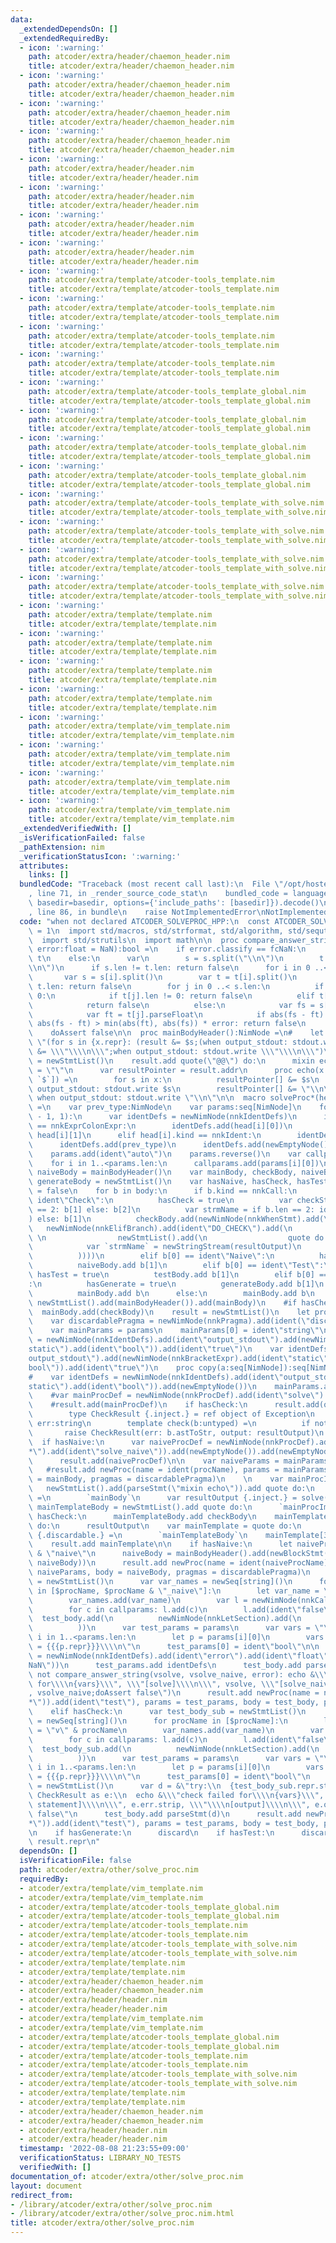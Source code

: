 ```yaml
---
data:
  _extendedDependsOn: []
  _extendedRequiredBy:
  - icon: ':warning:'
    path: atcoder/extra/header/chaemon_header.nim
    title: atcoder/extra/header/chaemon_header.nim
  - icon: ':warning:'
    path: atcoder/extra/header/chaemon_header.nim
    title: atcoder/extra/header/chaemon_header.nim
  - icon: ':warning:'
    path: atcoder/extra/header/chaemon_header.nim
    title: atcoder/extra/header/chaemon_header.nim
  - icon: ':warning:'
    path: atcoder/extra/header/chaemon_header.nim
    title: atcoder/extra/header/chaemon_header.nim
  - icon: ':warning:'
    path: atcoder/extra/header/header.nim
    title: atcoder/extra/header/header.nim
  - icon: ':warning:'
    path: atcoder/extra/header/header.nim
    title: atcoder/extra/header/header.nim
  - icon: ':warning:'
    path: atcoder/extra/header/header.nim
    title: atcoder/extra/header/header.nim
  - icon: ':warning:'
    path: atcoder/extra/header/header.nim
    title: atcoder/extra/header/header.nim
  - icon: ':warning:'
    path: atcoder/extra/template/atcoder-tools_template.nim
    title: atcoder/extra/template/atcoder-tools_template.nim
  - icon: ':warning:'
    path: atcoder/extra/template/atcoder-tools_template.nim
    title: atcoder/extra/template/atcoder-tools_template.nim
  - icon: ':warning:'
    path: atcoder/extra/template/atcoder-tools_template.nim
    title: atcoder/extra/template/atcoder-tools_template.nim
  - icon: ':warning:'
    path: atcoder/extra/template/atcoder-tools_template.nim
    title: atcoder/extra/template/atcoder-tools_template.nim
  - icon: ':warning:'
    path: atcoder/extra/template/atcoder-tools_template_global.nim
    title: atcoder/extra/template/atcoder-tools_template_global.nim
  - icon: ':warning:'
    path: atcoder/extra/template/atcoder-tools_template_global.nim
    title: atcoder/extra/template/atcoder-tools_template_global.nim
  - icon: ':warning:'
    path: atcoder/extra/template/atcoder-tools_template_global.nim
    title: atcoder/extra/template/atcoder-tools_template_global.nim
  - icon: ':warning:'
    path: atcoder/extra/template/atcoder-tools_template_global.nim
    title: atcoder/extra/template/atcoder-tools_template_global.nim
  - icon: ':warning:'
    path: atcoder/extra/template/atcoder-tools_template_with_solve.nim
    title: atcoder/extra/template/atcoder-tools_template_with_solve.nim
  - icon: ':warning:'
    path: atcoder/extra/template/atcoder-tools_template_with_solve.nim
    title: atcoder/extra/template/atcoder-tools_template_with_solve.nim
  - icon: ':warning:'
    path: atcoder/extra/template/atcoder-tools_template_with_solve.nim
    title: atcoder/extra/template/atcoder-tools_template_with_solve.nim
  - icon: ':warning:'
    path: atcoder/extra/template/atcoder-tools_template_with_solve.nim
    title: atcoder/extra/template/atcoder-tools_template_with_solve.nim
  - icon: ':warning:'
    path: atcoder/extra/template/template.nim
    title: atcoder/extra/template/template.nim
  - icon: ':warning:'
    path: atcoder/extra/template/template.nim
    title: atcoder/extra/template/template.nim
  - icon: ':warning:'
    path: atcoder/extra/template/template.nim
    title: atcoder/extra/template/template.nim
  - icon: ':warning:'
    path: atcoder/extra/template/template.nim
    title: atcoder/extra/template/template.nim
  - icon: ':warning:'
    path: atcoder/extra/template/vim_template.nim
    title: atcoder/extra/template/vim_template.nim
  - icon: ':warning:'
    path: atcoder/extra/template/vim_template.nim
    title: atcoder/extra/template/vim_template.nim
  - icon: ':warning:'
    path: atcoder/extra/template/vim_template.nim
    title: atcoder/extra/template/vim_template.nim
  - icon: ':warning:'
    path: atcoder/extra/template/vim_template.nim
    title: atcoder/extra/template/vim_template.nim
  _extendedVerifiedWith: []
  _isVerificationFailed: false
  _pathExtension: nim
  _verificationStatusIcon: ':warning:'
  attributes:
    links: []
  bundledCode: "Traceback (most recent call last):\n  File \"/opt/hostedtoolcache/Python/3.10.6/x64/lib/python3.10/site-packages/onlinejudge_verify/documentation/build.py\"\
    , line 71, in _render_source_code_stat\n    bundled_code = language.bundle(stat.path,\
    \ basedir=basedir, options={'include_paths': [basedir]}).decode()\n  File \"/opt/hostedtoolcache/Python/3.10.6/x64/lib/python3.10/site-packages/onlinejudge_verify/languages/nim.py\"\
    , line 86, in bundle\n    raise NotImplementedError\nNotImplementedError\n"
  code: "when not declared ATCODER_SOLVEPROC_HPP:\n  const ATCODER_SOLVEPROC_HPP*\
    \ = 1\n  import std/macros, std/strformat, std/algorithm, std/sequtils, std/streams\n\
    \  import std/strutils\n  import math\n\n  proc compare_answer_string*(s, t:string,\
    \ error:float = NaN):bool =\n    if error.classify == fcNaN:\n      return s ==\
    \ t\n    else:\n      var\n        s = s.split(\"\\n\")\n        t = t.split(\"\
    \\n\")\n      if s.len != t.len: return false\n      for i in 0 ..< s.len:\n \
    \       var s = s[i].split()\n        var t = t[i].split()\n        if s.len !=\
    \ t.len: return false\n        for j in 0 ..< s.len:\n          if s[j].len ==\
    \ 0:\n            if t[j].len != 0: return false\n          elif t[j].len == 0:\n\
    \            return false\n          else:\n            var fs = s[j].parseFloat\n\
    \            var ft = t[j].parseFloat\n            if abs(fs - ft) > error and\
    \ abs(fs - ft) > min(abs(ft), abs(fs)) * error: return false\n      return true\n\
    \    doAssert false\n\n  proc mainBodyHeader():NimNode =\n#    let macro_def =\
    \ \"(for s in {x.repr}: (result &= $s;(when output_stdout: stdout.write $s)));(result\
    \ &= \\\"\\\\n\\\";when output_stdout: stdout.write \\\"\\\\n\\\")\"\n    result\
    \ = newStmtList()\n    result.add quote(\"@@\") do:\n      mixin echo\n      result\
    \ = \"\"\n      var resultPointer = result.addr\n      proc echo(x:varargs[string,\
    \ `$`]) =\n        for s in x:\n          resultPointer[] &= $s\n          when\
    \ output_stdout: stdout.write $s\n        resultPointer[] &= \"\\n\"\n       \
    \ when output_stdout: stdout.write \"\\n\"\n\n  macro solveProc*(head, body:untyped):untyped\
    \ =\n    var prev_type:NimNode\n    var params:seq[NimNode]\n    for i in countdown(head.len\
    \ - 1, 1):\n      var identDefs = newNimNode(nnkIdentDefs)\n      if head[i].kind\
    \ == nnkExprColonExpr:\n        identDefs.add(head[i][0])\n        prev_type =\
    \ head[i][1]\n      elif head[i].kind == nnkIdent:\n        identDefs.add(head[i])\n\
    \      identDefs.add(prev_type)\n      identDefs.add(newEmptyNode())\n      params.add(identDefs)\n\
    \    params.add(ident\"auto\")\n    params.reverse()\n    var callparams:seq[NimNode]\n\
    \    for i in 1..<params.len:\n      callparams.add(params[i][0])\n#    var mainBody,\
    \ naiveBody = mainBodyHeader()\n    var mainBody, checkBody, naiveBody, testBody,\
    \ generateBody = newStmtList()\n    var hasNaive, hasCheck, hasTest, hasGenerate\
    \ = false\n    for b in body:\n      if b.kind == nnkCall:\n        if b[0] ==\
    \ ident\"Check\":\n          hasCheck = true\n          var checkStmt = if b.len\
    \ == 2: b[1] else: b[2]\n          var strmName = if b.len == 2: ident(\"strm\"\
    ) else: b[1]\n          checkBody.add(newNimNode(nnkWhenStmt).add(\n         \
    \   newNimNode(nnkElifBranch).add(ident\"DO_CHECK\").add(\n              newBlockStmt(newEmptyNode(),\
    \ \n                newStmtList().add(\n                  quote do:\n        \
    \            var `strmName` = newStringStream(resultOutput)\n                ).add(checkStmt)\n\
    \          ))))\n        elif b[0] == ident\"Naive\":\n          hasNaive = true\n\
    \          naiveBody.add b[1]\n        elif b[0] == ident\"Test\":\n         \
    \ hasTest = true\n          testBody.add b[1]\n        elif b[0] == ident\"Generate\"\
    :\n          hasGenerate = true\n          generateBody.add b[1]\n        else:\n\
    \          mainBody.add b\n      else:\n        mainBody.add b\n    mainBody =\
    \ newStmtList().add(mainBodyHeader()).add(mainBody)\n    #if hasCheck:\n    #\
    \  mainBody.add(checkBody)\n    result = newStmtList()\n    let procName = head[0]\n\
    \    var discardablePragma = newNimNode(nnkPragma).add(ident(\"discardable\"))\n\
    \    var mainParams = params\n    mainParams[0] = ident\"string\"\n#    var identDefsSub\
    \ = newNimNode(nnkIdentDefs).add(ident\"output_stdout\").add(newNimNode(nnkBracketExpr).add(ident\"\
    static\").add(ident\"bool\")).add(ident\"true\")\n    var identDefs = newNimNode(nnkIdentDefs).add(ident\"\
    output_stdout\").add(newNimNode(nnkBracketExpr).add(ident\"static\").add(ident\"\
    bool\")).add(ident\"true\")\n    proc copy(a:seq[NimNode]):seq[NimNode] = a.mapIt(it.copy)\n\
    #    var identDefs = newNimNode(nnkIdentDefs).add(ident\"output_stdout\").add(newNimNode(nnkBracketExpr).add(ident\"\
    static\").add(ident\"bool\")).add(newEmptyNode())\n    mainParams.add(identDefs)\n\
    \    #var mainProcDef = newNimNode(nnkProcDef).add(ident\"solve\").add(newEmptyNode()).add(newEmptyNode()).add(newNimNode(nnkFormalParams).add(mainParams.copy())).add(discardablePragma).add(newEmptyNode()).add(newEmptyNode())\n\
    \    #result.add(mainProcDef)\n    if hasCheck:\n      result.add(quote do:\n\
    \        type CheckResult {.inject.} = ref object of Exception\n          output,\
    \ err:string\n        template check(b:untyped) =\n          if not b:\n     \
    \       raise CheckResult(err: b.astToStr, output: resultOutput)\n      )\n  \
    \  if hasNaive:\n      var naiveProcDef = newNimNode(nnkProcDef).add(newNimNode(nnkPostFix).add(ident\"\
    *\").add(ident\"solve_naive\")).add(newEmptyNode()).add(newEmptyNode()).add(newNimNode(nnkFormalParams).add(mainParams.copy())).add(discardablePragma).add(newEmptyNode()).add(newEmptyNode())\n\
    \      result.add(naiveProcDef)\n\n    var naiveParams = mainParams.copy()\n \
    \   #result.add newProc(name = ident(procName), params = mainParams.copy(), body\
    \ = mainBody, pragmas = discardablePragma)\n    \n    var mainProcImpl =\n   \
    \   newStmtList().add(parseStmt(\"mixin echo\")).add quote do:\n      proc solve():string\
    \ =\n        `mainBody`\n      var resultOutput {.inject.} = solve()\n    var\
    \ mainTemplateBody = newStmtList().add quote do:\n      `mainProcImpl`\n    if\
    \ hasCheck:\n      mainTemplateBody.add checkBody\n    mainTemplateBody.add quote\
    \ do:\n      resultOutput\n    var mainTemplate = quote do:\n      proc `procName`*():string\
    \ {.discardable.} =\n        `mainTemplateBody`\n    mainTemplate[3].add mainParams[1..^1].copy()\n\
    \    result.add mainTemplate\n\n    if hasNaive:\n      let naiveProcName = $procName\
    \ & \"naive\"\n      naiveBody = mainBodyHeader().add(newBlockStmt(newEmptyNode(),\
    \ naiveBody))\n      result.add newProc(name = ident(naiveProcName), params =\
    \ naiveParams, body = naiveBody, pragmas = discardablePragma)\n      var test_body\
    \ = newStmtList()\n      var var_names = newSeq[string]()\n      for procName\
    \ in [$procName, $procName & \"_naive\"]:\n        let var_name = \"v\" & procName\n\
    \        var_names.add(var_name)\n        var l = newNimNode(nnkCall).add(ident(procName))\n\
    \        for c in callparams: l.add(c)\n        l.add(ident\"false\")\n      \
    \  test_body.add(\n          newNimNode(nnkLetSection).add(\n            newNimNode(nnkIdentDefs).add(ident(var_name)).add(newEmptyNode()).add(l)\n\
    \          ))\n      var test_params = params\n      var vars = \"\"\n      for\
    \ i in 1..<params.len:\n        let p = params[i][0]\n        vars &= &\"  {p.repr}\
    \ = {{{p.repr}}}\\\\n\"\n      test_params[0] = ident\"bool\"\n\n      var identDefs\
    \ = newNimNode(nnkIdentDefs).add(ident\"error\").add(ident\"float\").add(ident(\"\
    NaN\"))\n      test_params.add identDefs\n      test_body.add parseStmt(&\"if\
    \ not compare_answer_string(vsolve, vsolve_naive, error): echo &\\\"test failed\
    \ for\\\\n{vars}\\\", \\\"[solve]\\\\n\\\", vsolve, \\\"[solve_naive]\\\\n\\\"\
    , vsolve_naive;doAssert false\")\n      result.add newProc(name = newNimNode(nnkPostFix).add(ident(\"\
    *\")).add(ident\"test\"), params = test_params, body = test_body, pragmas = discardablePragma)\n\
    \    elif hasCheck:\n      var test_body_sub = newStmtList()\n      var var_names\
    \ = newSeq[string]()\n      for procName in [$procName]:\n        let var_name\
    \ = \"v\" & procName\n        var_names.add(var_name)\n        var l = newNimNode(nnkCall).add(ident(procName))\n\
    \        for c in callparams: l.add(c)\n        l.add(ident\"false\")\n      \
    \  test_body_sub.add(\n          newNimNode(nnkLetSection).add(\n            newNimNode(nnkIdentDefs).add(ident(var_name)).add(newEmptyNode()).add(l)\n\
    \          ))\n      var test_params = params\n      var vars = \"\"\n      for\
    \ i in 1..<params.len:\n        let p = params[i][0]\n        vars &= &\"  {p.repr}\
    \ = {{{p.repr}}}\\\\n\"\n      test_params[0] = ident\"bool\"\n      var test_body\
    \ = newStmtList()\n      var d = &\"try:\\n  {test_body_sub.repr.strip}\\nexcept\
    \ CheckResult as e:\\n  echo &\\\"check failed for\\\\n{vars}\\\", \\\"[failed\
    \ statement]\\\\n\\\", e.err.strip, \\\"\\\\n[output]\\\\n\\\", e.output;doAssert\
    \ false\"\n      test_body.add parseStmt(d)\n      result.add newProc(name = newNimNode(nnkPostFix).add(ident(\"\
    *\")).add(ident\"test\"), params = test_params, body = test_body, pragmas = discardablePragma)\n\
    \n    if hasGenerate:\n      discard\n    if hasTest:\n      discard\n    #echo\
    \ result.repr\n"
  dependsOn: []
  isVerificationFile: false
  path: atcoder/extra/other/solve_proc.nim
  requiredBy:
  - atcoder/extra/template/vim_template.nim
  - atcoder/extra/template/vim_template.nim
  - atcoder/extra/template/atcoder-tools_template_global.nim
  - atcoder/extra/template/atcoder-tools_template_global.nim
  - atcoder/extra/template/atcoder-tools_template.nim
  - atcoder/extra/template/atcoder-tools_template.nim
  - atcoder/extra/template/atcoder-tools_template_with_solve.nim
  - atcoder/extra/template/atcoder-tools_template_with_solve.nim
  - atcoder/extra/template/template.nim
  - atcoder/extra/template/template.nim
  - atcoder/extra/header/chaemon_header.nim
  - atcoder/extra/header/chaemon_header.nim
  - atcoder/extra/header/header.nim
  - atcoder/extra/header/header.nim
  - atcoder/extra/template/vim_template.nim
  - atcoder/extra/template/vim_template.nim
  - atcoder/extra/template/atcoder-tools_template_global.nim
  - atcoder/extra/template/atcoder-tools_template_global.nim
  - atcoder/extra/template/atcoder-tools_template.nim
  - atcoder/extra/template/atcoder-tools_template.nim
  - atcoder/extra/template/atcoder-tools_template_with_solve.nim
  - atcoder/extra/template/atcoder-tools_template_with_solve.nim
  - atcoder/extra/template/template.nim
  - atcoder/extra/template/template.nim
  - atcoder/extra/header/chaemon_header.nim
  - atcoder/extra/header/chaemon_header.nim
  - atcoder/extra/header/header.nim
  - atcoder/extra/header/header.nim
  timestamp: '2022-08-08 21:23:55+09:00'
  verificationStatus: LIBRARY_NO_TESTS
  verifiedWith: []
documentation_of: atcoder/extra/other/solve_proc.nim
layout: document
redirect_from:
- /library/atcoder/extra/other/solve_proc.nim
- /library/atcoder/extra/other/solve_proc.nim.html
title: atcoder/extra/other/solve_proc.nim
---
```

